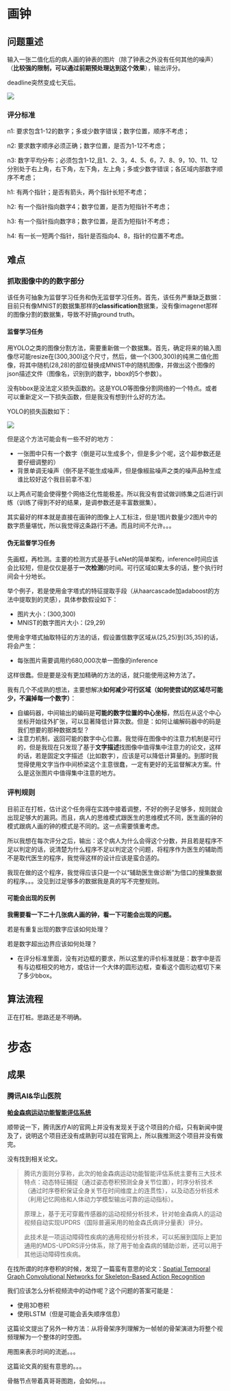 # 画钟

## 问题重述

输入一张二值化后的病人画的钟表的图片（除了钟表之外没有任何其他的噪声）（**比较强的限制，可以通过前期预处理达到这个效果**），输出评分。

deadline突然变成七天后。

![](/Users/wangchengbin/Desktop/组会0905/clock-processed.jpg)

### 评分标准

n1: 要求包含1-12的数字；多或少数字错误；数字位置，顺序不考虑；

n2: 要求数字顺序必须正确；数字位置，是否为1-12不考虑；

n3: 数字平均分布；必须包含1-12,且1、2、3，4、5、6，7、8、9，10、11、12分别处于右上角，右下角，左下角，左上角；多或少数字错误；各区域内部数字顺序不考虑；

h1: 有两个指针；是否有箭头，两个指针长短不考虑；

h2: 有一个指针指向数字4；数字位置，是否为短指针不考虑；

h3: 有一个指针指向数字8；数字位置，是否为短指针不考虑；

h4: 有一长一短两个指针，指针是否指向4、8，指针的位置不考虑。

## 难点

### 抓取图像中的的数字部分

该任务可抽象为监督学习任务和伪无监督学习任务。首先，该任务严重缺乏数据：目前只有像MNIST的数据集那样的**classification**数据集，没有像imagenet那样的图像分割的数据集，导致不好搞ground truth。

#### 监督学习任务

用YOLO之类的图像分割方法，需要重新做一个数据集。首先，确定将来的输入图像尽可能resize在(300,300)这个尺寸，然后，做一个(300,300)的纯黑二值化图像，将其中随机(28,28)的部位替换成MNIST中的随机图像，并做出这个图像的json描述文件（图像名，识别到的数字，bbox的5个参数）。

没有bbox是没法定义损失函数的。这是YOLO等图像分割网络的一个特点。或者可以重新定义一下损失函数，但是我没有想到什么好的方法。

YOLO的损失函数如下：

![](/Users/wangchengbin/Desktop/组会0905/YOLO-loss.png)

但是这个方法可能会有一些不好的地方：

- 一张图中只有一个数字（倒是可以生成多个，但是多少个呢，这个超参数还是要仔细调整的）
- 背景单调无噪声（倒不是不能生成噪声，但是像椒盐噪声之类的噪声品种生成谁比较好这个我目前拿不准）

以上两点可能会使得整个网络泛化性能极差。所以我没有尝试做训练集之后进行训练（训练了得到不好的结果，是调参数还是丰富数据集）。

其实最好的样本就是直接在画钟的图像上人工标注，但是1图片数量少2图片中的数字质量堪忧，所以我觉得这条路行不通。而且时间不允许。。。

#### 伪无监督学习任务

先画框，再检测。主要的检测方式是基于LeNet的简单架构，inference时间应该会比较短，但是仅仅是基于**一次检测**的时间。可行区域如果太多的话，整个执行时间会十分地长。

举个例子，若是使用金字塔式的特征提取手段（从haarcascade加adaboost的方法中提取到的灵感），具体参数假设如下：

- 图片大小：(300,300)
- MNIST的数字图片大小：(29,29)

使用金字塔式抽取特征的方法的话，假设置信数字区域从(25,25)到(35,35)的话，将会产生：

- 每张图片需要调用约680,000次单一图像的inference

这样很蠢。但是要是没有更加精确的方法的话，就只能使用这种方法了。

我有几个不成熟的想法，主要想解决**如何减少可行区域（如何使尝试的区域尽可能少，不漏掉每一个数字）**：

- 自编码器，中间输出的编码是**可能的数字位置的中心坐标**，然后在从这个中心坐标开始往外扩张，可以显著降低计算次数。但是：如何让编解码器中的码是我们想要的那种数据类型？
- 注意力机制，返回可能的数字中心位置。我觉得在图像中的注意力机制是可行的，但是我现在只发现了基于**文字描述**找图像中值得集中注意力的论文，这样的话，若是固定文字描述（比如数字），应该是可以降低计算量的。到那时我觉得使用文字当作中间桥梁这个主意很蠢，一定有更好的无监督解决方案。什么是这张图片中值得集中注意的地方。

### 评判规则

目前正在打桩，估计这个任务得在实践中接着调整，不好的例子足够多，规则就会出现足够大的漏洞。而且，病人的思维模式跟医生的思维模式不同，医生画的钟的模式跟病人画的钟的模式是不同的。这一点需要慎重考虑。

所以我想在每次评分之后，输出：这个病人为什么会得这个分数，并且若是程序不足以判定的话，说清楚为什么程序不足以判定这个问题，将程序作为医生的辅助而不是取代医生的程序，我觉得这样的设计应该是蛮合适的。

我现在做的这个程序，我觉得应该只是一个以“辅助医生做诊断”为借口的搜集数据的程序。。。没见到过足够多的数据我是真的写不完整规则。

#### 可能会出现的反例

**我需要看一下二十几张病人画的钟，看一下可能会出现的问题。**

若是有重复出现的数字应该如何处理？

若是数字超出边界应该如何处理？

- 在评分标准里面，没有对边框的要求，所以这里的评价标准就是：数字中是否有与边框相交的地方，或估计一个大体的圆形边框，查看这个圆形边框切下来了多少bbox。

## 算法流程

正在打桩。思路还是不明确。

# 步态

## 成果

### 腾讯AI&华山医院

[**帕金森病运动功能智能评估系统**](https://mp.weixin.qq.com/s/y5SFHPjGtTAEHj27ajO-BQ)

顺带说一下，腾讯医疗AI的官网上并没有发现关于这个项目的介绍，只有新闻中提及了，说明这个项目还没有成熟到可以挂在官网上，所以我推测这个项目并没有做完。

没有找到相关论文。

> 腾讯方面则分享称，此次的帕金森病运动功能智能评估系统主要有三大技术特点：动态特征捕捉（通过姿态卷积预测全身关节位置），时序分析技术（通过时序卷积保证全身关节在时间维度上的连贯性），以及动态分析技术（利用记忆网络和人体动力学模型输出可靠的运动指标）。
>
> 原理上，基于无可穿戴传感器的运动视频分析技术，针对帕金森病人的运动视频自动实现UPDRS（国际普遍采用的帕金森氏病评分量表）评分。 
>
> 此技术是一项运动障碍性疾病的通用视频分析技术，可以拓展到国际上更加通用的MDS-UPDRS评分体系，除了用于帕金森病的辅助诊断，还可以用于其他运动障碍性疾病。

在找所谓的时序卷积的时候，发现了一篇蛮有意思的论文：[Spatial Temporal Graph Convolutional Networks for Skeleton-Based Action Recognition](https://arxiv.org/pdf/1801.07455.pdf)

我们应该怎么分析视频流中的动作呢？这个问题的答案可能是：

- 使用3D卷积
- 使用LSTM（但是可能会丢失顺序信息）

这篇论文提出了另外一种方法：从将骨架序列理解为一帧帧的骨架演进为将整个视频理解为一个整体的时空图。

用图来表示时间的流逝。。。

这篇论文真的挺有意思的。。。

骨骼节点带着真哥哥图跑，会如何。。。